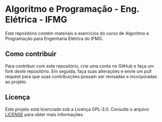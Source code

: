 # Algoritmo e Programação - Eng. Elétrica - IFMG

Este repositório contém materiais e exercícios do curso de Algoritmo e Programação para Engenharia Elétrica do IFMG.

## Como contribuir

Para contribuir com este repositório, crie uma conta no GitHub e faça um fork deste repositório. Em seguida, faça suas alterações e envie um pull request para que suas contribuições possam ser revisadas e incorporadas ao projeto.

## Licença

Este projeto está licenciado sob a Licença GPL-3.0. Consulte o arquivo [LICENSE](LICENSE) para obter mais informações.
